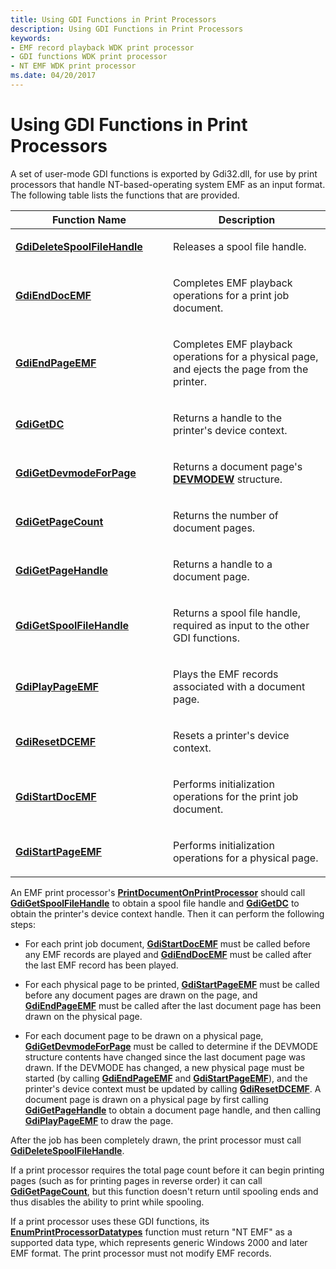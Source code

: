 ```yaml
---
title: Using GDI Functions in Print Processors
description: Using GDI Functions in Print Processors
keywords:
- EMF record playback WDK print processor
- GDI functions WDK print processor
- NT EMF WDK print processor
ms.date: 04/20/2017
---
```


# Using GDI Functions in Print Processors





A set of user-mode GDI functions is exported by Gdi32.dll, for use by print processors that handle NT-based-operating system EMF as an input format. The following table lists the functions that are provided.

<table>
<colgroup>
<col width="50%" />
<col width="50%" />
</colgroup>
<thead>
<tr class="header">
<th>Function Name</th>
<th>Description</th>
</tr>
</thead>
<tbody>
<tr class="odd">
<td><p><a href="/windows-hardware/drivers/ddi/winppi/nf-winppi-gdideletespoolfilehandle" data-raw-source="[&lt;strong&gt;GdiDeleteSpoolFileHandle&lt;/strong&gt;](/windows-hardware/drivers/ddi/winppi/nf-winppi-gdideletespoolfilehandle)"><strong>GdiDeleteSpoolFileHandle</strong></a></p></td>
<td><p>Releases a spool file handle.</p></td>
</tr>
<tr class="even">
<td><p><a href="/windows-hardware/drivers/ddi/winppi/nf-winppi-gdienddocemf" data-raw-source="[&lt;strong&gt;GdiEndDocEMF&lt;/strong&gt;](/windows-hardware/drivers/ddi/winppi/nf-winppi-gdienddocemf)"><strong>GdiEndDocEMF</strong></a></p></td>
<td><p>Completes EMF playback operations for a print job document.</p></td>
</tr>
<tr class="odd">
<td><p><a href="/windows-hardware/drivers/ddi/winppi/nf-winppi-gdiendpageemf" data-raw-source="[&lt;strong&gt;GdiEndPageEMF&lt;/strong&gt;](/windows-hardware/drivers/ddi/winppi/nf-winppi-gdiendpageemf)"><strong>GdiEndPageEMF</strong></a></p></td>
<td><p>Completes EMF playback operations for a physical page, and ejects the page from the printer.</p></td>
</tr>
<tr class="even">
<td><p><a href="/windows-hardware/drivers/ddi/winppi/nf-winppi-gdigetdc" data-raw-source="[&lt;strong&gt;GdiGetDC&lt;/strong&gt;](/windows-hardware/drivers/ddi/winppi/nf-winppi-gdigetdc)"><strong>GdiGetDC</strong></a></p></td>
<td><p>Returns a handle to the printer's device context.</p></td>
</tr>
<tr class="odd">
<td><p><a href="/windows-hardware/drivers/ddi/winppi/nf-winppi-gdigetdevmodeforpage" data-raw-source="[&lt;strong&gt;GdiGetDevmodeForPage&lt;/strong&gt;](/windows-hardware/drivers/ddi/winppi/nf-winppi-gdigetdevmodeforpage)"><strong>GdiGetDevmodeForPage</strong></a></p></td>
<td><p>Returns a document page's <a href="/windows/win32/api/wingdi/ns-wingdi-devmodew" data-raw-source="[&lt;strong&gt;DEVMODEW&lt;/strong&gt;](/windows/win32/api/wingdi/ns-wingdi-devmodew)"><strong>DEVMODEW</strong></a> structure.</p></td>
</tr>
<tr class="even">
<td><p><a href="/windows-hardware/drivers/ddi/winppi/nf-winppi-gdigetpagecount" data-raw-source="[&lt;strong&gt;GdiGetPageCount&lt;/strong&gt;](/windows-hardware/drivers/ddi/winppi/nf-winppi-gdigetpagecount)"><strong>GdiGetPageCount</strong></a></p></td>
<td><p>Returns the number of document pages.</p></td>
</tr>
<tr class="odd">
<td><p><a href="/windows-hardware/drivers/ddi/winppi/nf-winppi-gdigetpagehandle" data-raw-source="[&lt;strong&gt;GdiGetPageHandle&lt;/strong&gt;](/windows-hardware/drivers/ddi/winppi/nf-winppi-gdigetpagehandle)"><strong>GdiGetPageHandle</strong></a></p></td>
<td><p>Returns a handle to a document page.</p></td>
</tr>
<tr class="even">
<td><p><a href="/windows-hardware/drivers/ddi/winppi/nf-winppi-gdigetspoolfilehandle" data-raw-source="[&lt;strong&gt;GdiGetSpoolFileHandle&lt;/strong&gt;](/windows-hardware/drivers/ddi/winppi/nf-winppi-gdigetspoolfilehandle)"><strong>GdiGetSpoolFileHandle</strong></a></p></td>
<td><p>Returns a spool file handle, required as input to the other GDI functions.</p></td>
</tr>
<tr class="odd">
<td><p><a href="/windows-hardware/drivers/ddi/winppi/nf-winppi-gdiplaypageemf" data-raw-source="[&lt;strong&gt;GdiPlayPageEMF&lt;/strong&gt;](/windows-hardware/drivers/ddi/winppi/nf-winppi-gdiplaypageemf)"><strong>GdiPlayPageEMF</strong></a></p></td>
<td><p>Plays the EMF records associated with a document page.</p></td>
</tr>
<tr class="even">
<td><p><a href="/windows-hardware/drivers/ddi/winppi/nf-winppi-gdiresetdcemf" data-raw-source="[&lt;strong&gt;GdiResetDCEMF&lt;/strong&gt;](/windows-hardware/drivers/ddi/winppi/nf-winppi-gdiresetdcemf)"><strong>GdiResetDCEMF</strong></a></p></td>
<td><p>Resets a printer's device context.</p></td>
</tr>
<tr class="odd">
<td><p><a href="/windows-hardware/drivers/ddi/winppi/nf-winppi-gdistartdocemf" data-raw-source="[&lt;strong&gt;GdiStartDocEMF&lt;/strong&gt;](/windows-hardware/drivers/ddi/winppi/nf-winppi-gdistartdocemf)"><strong>GdiStartDocEMF</strong></a></p></td>
<td><p>Performs initialization operations for the print job document.</p></td>
</tr>
<tr class="even">
<td><p><a href="/windows-hardware/drivers/ddi/winppi/nf-winppi-gdistartpageemf" data-raw-source="[&lt;strong&gt;GdiStartPageEMF&lt;/strong&gt;](/windows-hardware/drivers/ddi/winppi/nf-winppi-gdistartpageemf)"><strong>GdiStartPageEMF</strong></a></p></td>
<td><p>Performs initialization operations for a physical page.</p></td>
</tr>
</tbody>
</table>

 

An EMF print processor's [**PrintDocumentOnPrintProcessor**](/windows-hardware/drivers/ddi/winsplp/nf-winsplp-printdocumentonprintprocessor) should call [**GdiGetSpoolFileHandle**](/windows-hardware/drivers/ddi/winppi/nf-winppi-gdigetspoolfilehandle) to obtain a spool file handle and [**GdiGetDC**](/windows-hardware/drivers/ddi/winppi/nf-winppi-gdigetdc) to obtain the printer's device context handle. Then it can perform the following steps:

-   For each print job document, [**GdiStartDocEMF**](/windows-hardware/drivers/ddi/winppi/nf-winppi-gdistartdocemf) must be called before any EMF records are played and [**GdiEndDocEMF**](/windows-hardware/drivers/ddi/winppi/nf-winppi-gdienddocemf) must be called after the last EMF record has been played.

-   For each physical page to be printed, [**GdiStartPageEMF**](/windows-hardware/drivers/ddi/winppi/nf-winppi-gdistartpageemf) must be called before any document pages are drawn on the page, and [**GdiEndPageEMF**](/windows-hardware/drivers/ddi/winppi/nf-winppi-gdiendpageemf) must be called after the last document page has been drawn on the physical page.

-   For each document page to be drawn on a physical page, [**GdiGetDevmodeForPage**](/windows-hardware/drivers/ddi/winppi/nf-winppi-gdigetdevmodeforpage) must be called to determine if the DEVMODE structure contents have changed since the last document page was drawn. If the DEVMODE has changed, a new physical page must be started (by calling [**GdiEndPageEMF**](/windows-hardware/drivers/ddi/winppi/nf-winppi-gdiendpageemf) and [**GdiStartPageEMF**](/windows-hardware/drivers/ddi/winppi/nf-winppi-gdistartpageemf)), and the printer's device context must be updated by calling [**GdiResetDCEMF**](/windows-hardware/drivers/ddi/winppi/nf-winppi-gdiresetdcemf). A document page is drawn on a physical page by first calling [**GdiGetPageHandle**](/windows-hardware/drivers/ddi/winppi/nf-winppi-gdigetpagehandle) to obtain a document page handle, and then calling [**GdiPlayPageEMF**](/windows-hardware/drivers/ddi/winppi/nf-winppi-gdiplaypageemf) to draw the page.

After the job has been completely drawn, the print processor must call [**GdiDeleteSpoolFileHandle**](/windows-hardware/drivers/ddi/winppi/nf-winppi-gdideletespoolfilehandle).

If a print processor requires the total page count before it can begin printing pages (such as for printing pages in reverse order) it can call [**GdiGetPageCount**](/windows-hardware/drivers/ddi/winppi/nf-winppi-gdigetpagecount), but this function doesn't return until spooling ends and thus disables the ability to print while spooling.

If a print processor uses these GDI functions, its [**EnumPrintProcessorDatatypes**](/windows-hardware/drivers/ddi/winspool/nf-winspool-enumprintprocessordatatypesa) function must return "NT EMF" as a supported data type, which represents generic Windows 2000 and later EMF format. The print processor must not modify EMF records.

